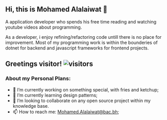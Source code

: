 
## Hi, this is Mohamed Alalaiwat 👋

A application developer who spends his free time reading and watching youtube videos about programming.

As a developer, i enjoy refining/refactoring code untill there is no place for improvement. Most of my programming work is within the bounderies of dotnet for backend and javascript frameworks for frontend projects.

## Greetings visitor! ![visitors](https://visitor-badge.glitch.me/badge?page_id=page.id)

### About my Personal Plans:

- 👀 I’m currently working on something special, with fries and ketchup;
- 🌱 I’m currently learning design patterns;
- 💞️ I’m looking to collaborate on any open source project within my knowledge base.
- 📫 How to reach me: Mohamed.Alalaiwat@bac.bh;

<!---
alalaiwat-m/alalaiwat-m is a ✨ special ✨ repository because its `README.md` (this file) appears on your GitHub profile.
You can click the Preview link to take a look at your changes.
--->
